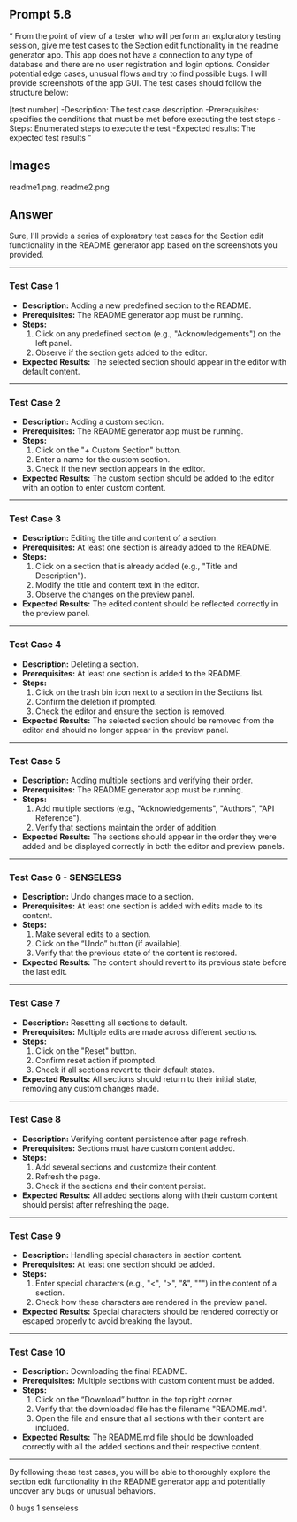 ## Prompt 5.8

“
From the point of view of a tester who will perform an exploratory testing session, give me test cases to the Section edit functionality in the readme generator app. This app does not have a connection to any type of database and there are no user registration and login options. Consider potential edge cases, unusual flows and try to find possible bugs. I will provide screenshots of the app GUI. The test cases should follow the structure below:

[test number]
-Description: The test case description
-Prerequisites: specifies the conditions that must be met before executing the test steps
-Steps: Enumerated steps to execute the test
-Expected results: The expected test results
”

## Images

readme1.png, readme2.png

## Answer

Sure, I'll provide a series of exploratory test cases for the Section edit functionality in the README generator app based on the screenshots you provided.

---

### Test Case 1
- **Description:** Adding a new predefined section to the README.
- **Prerequisites:** The README generator app must be running.
- **Steps:**
  1. Click on any predefined section (e.g., "Acknowledgements") on the left panel.
  2. Observe if the section gets added to the editor.
- **Expected Results:** The selected section should appear in the editor with default content.

---

### Test Case 2
- **Description:** Adding a custom section.
- **Prerequisites:** The README generator app must be running.
- **Steps:**
  1. Click on the "+ Custom Section" button.
  2. Enter a name for the custom section.
  3. Check if the new section appears in the editor.
- **Expected Results:** The custom section should be added to the editor with an option to enter custom content.

---

### Test Case 3
- **Description:** Editing the title and content of a section.
- **Prerequisites:** At least one section is already added to the README.
- **Steps:**
  1. Click on a section that is already added (e.g., "Title and Description").
  2. Modify the title and content text in the editor.
  3. Observe the changes on the preview panel.
- **Expected Results:** The edited content should be reflected correctly in the preview panel.

---

### Test Case 4
- **Description:** Deleting a section.
- **Prerequisites:** At least one section is added to the README.
- **Steps:**
  1. Click on the trash bin icon next to a section in the Sections list.
  2. Confirm the deletion if prompted.
  3. Check the editor and ensure the section is removed.
- **Expected Results:** The selected section should be removed from the editor and should no longer appear in the preview panel.

---

### Test Case 5
- **Description:** Adding multiple sections and verifying their order.
- **Prerequisites:** The README generator app must be running.
- **Steps:**
  1. Add multiple sections (e.g., "Acknowledgements", "Authors", "API Reference").
  2. Verify that sections maintain the order of addition.
- **Expected Results:** The sections should appear in the order they were added and be displayed correctly in both the editor and preview panels.

---

### Test Case 6 - SENSELESS
- **Description:** Undo changes made to a section.
- **Prerequisites:** At least one section is added with edits made to its content.
- **Steps:**
  1. Make several edits to a section.
  2. Click on the “Undo” button (if available).
  3. Verify that the previous state of the content is restored.
- **Expected Results:** The content should revert to its previous state before the last edit.

---

### Test Case 7
- **Description:** Resetting all sections to default.
- **Prerequisites:** Multiple edits are made across different sections.
- **Steps:**
  1. Click on the "Reset" button.
  2. Confirm reset action if prompted.
  3. Check if all sections revert to their default states.
- **Expected Results:** All sections should return to their initial state, removing any custom changes made.

---

### Test Case 8
- **Description:** Verifying content persistence after page refresh.
- **Prerequisites:** Sections must have custom content added.
- **Steps:**
  1. Add several sections and customize their content.
  2. Refresh the page.
  3. Check if the sections and their content persist.
- **Expected Results:** All added sections along with their custom content should persist after refreshing the page.

---

### Test Case 9
- **Description:** Handling special characters in section content.
- **Prerequisites:** At least one section should be added.
- **Steps:**
  1. Enter special characters (e.g., "<", ">", "&", "\"") in the content of a section.
  2. Check how these characters are rendered in the preview panel.
- **Expected Results:** Special characters should be rendered correctly or escaped properly to avoid breaking the layout.

---

### Test Case 10
- **Description:** Downloading the final README.
- **Prerequisites:** Multiple sections with custom content must be added.
- **Steps:**
  1. Click on the “Download” button in the top right corner.
  2. Verify that the downloaded file has the filename "README.md".
  3. Open the file and ensure that all sections with their content are included.
- **Expected Results:** The README.md file should be downloaded correctly with all the added sections and their respective content.

---

By following these test cases, you will be able to thoroughly explore the section edit functionality in the README generator app and potentially uncover any bugs or unusual behaviors.


0 bugs
1 senseless
